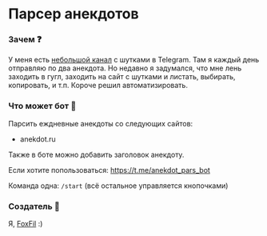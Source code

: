 # Парсер анекдотов

### Зачем ❓

У меня есть [небольшой канал](https://t.me/comedyhighlevel) с шутками в Telegram. Там я каждый день отправляю по два анекдота. Но недавно я задумался, что мне лень заходить в гугл, заходить на сайт с шутками и листать, выбирать, копировать, и т.п. Короче решил автоматизировать.

### Что может бот 🤖

Парсить еждневные анекдоты со следующих сайтов:
- anekdot.ru

Также в боте можно добавить заголовок анекдоту.

Если хотите попользоваться: https://t.me/anekdot_pars_bot

Команда одна: `/start` (всё остальное управляется кнопочками)

### Создатель 🧡

Я, [FoxFil](https://github.com/foxfil) :)
